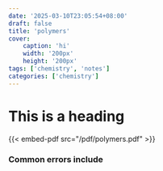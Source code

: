 ```yaml
---
date: '2025-03-10T23:05:54+08:00'
draft: false
title: 'polymers'
cover: 
    caption: 'hi'
    width: '200px' 
    height: '200px' 
tags: ['chemistry', 'notes']
categories: ['chemistry']
---
```

# This is a heading

{{< embed-pdf src="/pdf/polymers.pdf" >}}

### Common errors include
